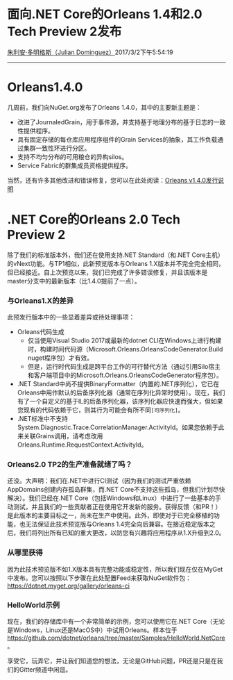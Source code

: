 # 面向.NET Core的Orleans 1.4和2.0 Tech Preview 2发布

[朱利安·多明格斯（Julian Dominguez）](https://github.com/jdom)2017/3/2下午5:54:19

* * *

# Orleans1.4.0

几周前，我们向NuGet.org发布了Orleans 1.4.0，其中的主要新主题是：

-   改进了JournaledGrain，用于事件源，并支持基于地理分布的基于日志的一致性提供程序。
-   具有固定存储的每仓库应用程序组件的Grain Services的抽象，其工作负载通过集群一致性环进行分区。
-   支持不均匀分布的可用粮仓的异构silos。
-   Service Fabric的群集成员资格提供程序。

当然，还有许多其他改进和错误修复，您可以在此处阅读：[Orleans v1.4.0发行说明](https://github.com/dotnet/orleans/releases/tag/v1.4.0)

# .NET Core的Orleans 2.0 Tech Preview 2

除了我们的标准版本外，我们还在使用支持.NET Standard（和.NET Core主机）的vNext功能。与TP1相似，此新预览版本与Orleans 1.X版本并不完全完全相同，但已经接近。自上次预览以来，我们已完成了许多错误修复，并且该版本是master分支中的最新版本（比1.4.0提前了一点）。

### 与Orleans1.X的差异

此预发行版本中的一些显着差异或待处理事项：

-   Orleans代码生成
    -   仅当使用Visual Studio 2017或最新的dotnet CLI在Windows上进行构建时，构建时间代码源（Microsoft.Orleans.OrleansCodeGenerator.Build nuget程序包）才有效。
    -   但是，运行时代码生成是跨平台工作的可行替代方法（通过引用Silo宿主和客户端项目中的Microsoft.Orleans.OrleansCodeGenerator程序包）。
-   .NET Standard中尚不提供BinaryFormatter（内置的.NET序列化），它已在Orleans中用作默认的后备序列化器（通常在序列化异常时使用）。现在，我们有了一个自定义的基于IL的后备序列化器，该序列化器应快速而强大，但如果您现有的代码依赖于它，则其行为可能会有所不同`[可序列化]`。
-   .NET标准中不支持System.Diagnostic.Trace.CorrelationManager.ActivityId。如果您依赖于此来关联Grains调用，请考虑改用Orleans.Runtime.RequestContext.ActivityId。

### Orleans2.0 TP2的生产准备就绪了吗？

还没。大声明：我们在.NET中进行CI测试（因为我们的测试严重依赖AppDomains创建内存孤岛群集，而.NET Core不支持这些孤岛，但我们计划尽快解决）。我们已经在.NET Core（包括Windows和Linux）中进行了一些基本的手动测试，并且我们的一些贡献者正在使用它开发新的服务。获得反馈（和PR！）是此版本的主要目标之一，尚未在生产中使用。此外，即使对于已完全移植的功能，也无法保证此技术预览版与Orleans 1.4完全向后兼容。在接近稳定版本之后，我们将列出所有已知的重大更改，以防您有兴趣将应用程序从1.X升级到2.0。

### 从哪里获得

因为此技术预览版不如1.X版本具有完整功能或稳定性，所以我们现在仅在MyGet中发布。您可以按照以下步骤在此处配置Feed来获取NuGet软件包：<https://dotnet.myget.org/gallery/orleans-ci>

### HelloWorld示例

现在，我们的存储库中有一个非常简单的示例，您可以使用它在.NET Core（无论是Windows，Linux还是MacOS中）中试用Orleans。样本位于<https://github.com/dotnet/orleans/tree/master/Samples/HelloWorld.NetCore>。

享受它，玩弄它，并让我们知道您的想法，无论是GitHub问题，PR还是只是在我们的Gitter频道中闲逛。
